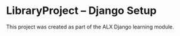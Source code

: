 # LibraryProject – Django Setup
This project was created as part of the ALX Django learning module.
